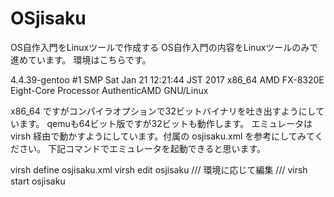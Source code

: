 # OSjisaku
OS自作入門をLinuxツールで作成する
OS自作入門の内容をLinuxツールのみで進めています。
環境はこちらです。

4.4.39-gentoo #1 SMP Sat Jan 21 12:21:44 JST 2017 x86_64 AMD FX-8320E Eight-Core Processor AuthenticAMD GNU/Linux

x86_64 ですがコンパイラオプションで32ビットバイナリを吐き出すようにしています。
qemuも64ビット版ですが32ビットも動作します。
エミュレータは virsh 経由で動かすようにしています。付属の osjisaku.xml を参考にしてみてください。
下記コマンドでエミュレータを起動できると思います。

virsh define osjisaku.xml
virsh edit osjisaku
/// 環境に応じて編集 ///
virsh start osjisaku
